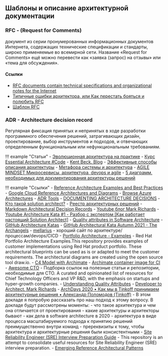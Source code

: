 ## Шаблоны и описание архитектурной документации

### RFC - (Request for Comments) 
 документ из серии пронумерованных информационных документов Интернета, содержащих технические спецификации и стандарты, широко применяемые во всемирной сети. Название «Request for Comments» ещё можно перевести как «заявка (запрос) на отзывы» или «тема для обсуждения».

#### Ссылки

- [RFC documents contain technical specifications and organizational notes for the Internet](https://www.ietf.org/standards/rfcs/)
- [Типичные ошибки архитектора, или Как перестать бояться и полюбить RFC](https://habr.com/ru/company/dododev/blog/578052/)
- [Шаблон RFC](RFC/rfc-template/)

### ADR - Architecture decision record

Регулярная фиксация принятых и непринятых в ходе разработки программного обеспечения решений, затрагивающих дизайн, проектирование, выбор инструментов и подходов, и отвечающих определенным функциональным или нефункциональным требованиям.

!!! example "Статьи"
    - [Эволюционная архитектура на практике](https://apolomodov.medium.com/evolutionary-architecture-introduction-a06cfd4b9aa5)
    - [Курс Essential Architecture #Code](https://apolomodov.medium.com/essential-arch-course-code-477b92fb6ba7)
    - [Kent Beck. Blog](https://medium.com/@kentbeck_7670)
    - [Эффективные способы описания архитектуры](https://scrumtrek.ru/blog/technical-excellence/1038/effektivnye-sposoby-opisaniya-arhitektury/)
    - [Метафора системы и архитектура](http://agilemindset.ru/%d0%bc%d0%b5%d1%82%d0%b0%d1%84%d0%be%d1%80%d0%b0-%d1%81%d0%b8%d1%81%d1%82%d0%b5%d0%bc%d1%8b-%d0%b8-%d0%b0%d1%80%d1%85%d0%b8%d1%82%d0%b5%d0%ba%d1%82%d1%83%d1%80%d0%b0/)
    - [AGILE MINDSET Микросервисы, архитектура, devops и agile](http://agilemindset.ru/category/%d0%b0%d1%80%d1%85%d0%b8%d1%82%d0%b5%d0%ba%d1%82%d1%83%d1%80%d0%b0/)
    - [5 диаграмм, необходимых для документирования архитектуры решений](https://habr.com/ru/company/epam_systems/blog/538018/)



!!! example "Ссылки"
    - [Reference Architecture Examples and Best Practices](https://aws.amazon.com/architecture/)
    - [Google Cloud Reference Architectures and Diagrams](https://cloud.google.com/architecture)
    - [Browse Azure Architectures](https://docs.microsoft.com/en-us/azure/architecture/browse/)
    - [ADR Tools](https://github.com/npryce/adr-tools)
    - [DOCUMENTING ARCHITECTURE DECISIONS](https://cognitect.com/blog/2011/11/15/documenting-architecture-decisions)
    - [Кто такой solution architect?](http://architectvelichko.com/)
    - [Реестр архитектурных решений](https://pragmatic-km.guide/practices/knowledge-registration/registration/architecture.html)
    - [Markdown Architectural Decision Records](https://adr.github.io/madr/)
    - [Youtube блог Mark Richards](https://www.youtube.com/channel/UC-Z7T0lAq_xECevIz8E5R5w/featured)
    - [Youtube Architecture Kata #1 - Разбор с экспертом [Как работает настоящий Solution Architect]](https://youtu.be/6MDKKuqn07A)
    - [Quality attributes in Software Architecture](https://medium.com/@nvashanin/quality-attributes-in-software-architecture-3844ea482732)
    - [GitHub Architecture Katas](https://github.com/team7katas/sysopsquad)
    - [GitHub Architectural Kata Autumn 2021 - The Archangels](https://github.com/tekiegirl/Archangels)
    - [mellarius](https://mellarius.ru/) - хороший сайт по архитектуре/процессам/devops/CICD
    - [Portfolio Architecture - Examples](https://gitlab.com/redhatdemocentral/portfolio-architecture-examples) - Red Hat Portfolio Architecture Examples.This repository provides examples of customer implementations using Red Hat product portfolio. These architectural blueprints can be used as is or adapted to meet the customer requirements. The architectural diagrams are created using the open source tool draw.io.
    - [C4 Model with Archimate](https://www.archimatetool.com/blog/2020/04/18/c4-model-architecture-viewpoint-and-archi-4-7/)
    - [Archimate container image for CI](https://github.com/marketplace/actions/deploy-archi-report)
    - [Awesome CTO](https://github.com/kuchin/awesome-cto) - Подборка ссылок на полезные статьи и репозитории, необходимые для CTO. A curated and opinionated list of resources for Chief Technology Officers and VP R&D, with the emphasis on startups and hyper-growth companies.
    - [Understanding Quality Attributes](https://www.cs.unb.ca/~wdu/cs6075w10/sa2.htm)
    - [Developer to Architect. Mark Richards](https://www.developertoarchitect.com/)
    - [ArchDays 2020 • Как мы в Tinkoff принимаем архитектурные решения • Александр Поломодов (Tinkoff)](https://youtu.be/-KMWmXTr2LE) - В этом докладе я попробую рассказать про наш подход к этому вопросу. В докладе будут рассмотрены моменты:
        - что такое архитектура и чем она отличается от проектирования
        - какие архитектуры и архитекторы бывают
        - как дела в software architecture в 2020
        - архитектура в виде процесса масштабируемого подхода к принятию решений преимущественно внутри команд
        - пререквизиты к тому, чтобы архитектура и архитектурные решения были консистентными 
    - [Site Reliability Engineer (SRE) Interview Preparation Guide](https://github.com/mxssl/sre-interview-prep-guide) - This repository is an attempt to consolidate useful resources for Site Reliability Engineer (SRE) interview preparation.
    - [Emerging Reference Architectural Patterns](https://github.com/wso2/reference-architecture)




